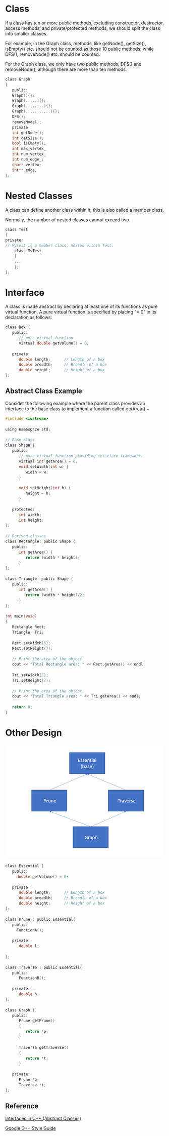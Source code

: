 # Class

If a class has ten or more public methods, excluding constructor, destructor, access methods, and private/protected methods, we should split the class into smaller classes.

For example, in the Graph class, methods, like getNode(), getSize(), isEmpty() etc. should not be counted as those 10 public methods; while DFS(), removeNode() etc. should be counted. 

For the Graph class, we only have two public methods, DFS() and removeNode(), although there are more than ten methods. 
```c
class Graph 
{
   public:
   Graph(){};
   Graph(..,..){};
   Graph(..,..,..){};
   Graph(..,..,..,..){};
   DFS();
   removeNode();
   private:
   int getNode();
   int getSize();
   bool isEmpty();
   int max_vertex_
   int num_vertex_
   int num_edge_;
   char* vertex;
   int** edge;
};
```
# Nested Classes
A class can define another class within it; this is also called a member class.

Normally, the number of nested classes cannot exceed two.
```c
class Test 
{
private:
// MyTest is a member class, nested within Test.
    class MyTest 
    {
    ...
    };
};
```
# Interface
A class is made abstract by declaring at least one of its functions as pure virtual function. A pure virtual function is specified by placing "= 0" in its declaration as follows:
```c
class Box {
   public:
      // pure virtual function
      virtual double getVolume() = 0;
      
   private:
      double length;      // Length of a box
      double breadth;     // Breadth of a box
      double height;      // Height of a box
};
```

## Abstract Class Example
Consider the following example where the parent class provides an interface to the base class to implement a function called getArea() −
```c
#include <iostream>
 
using namespace std;
 
// Base class
class Shape {
   public:
      // pure virtual function providing interface framework.
      virtual int getArea() = 0;
      void setWidth(int w) {
         width = w;
      }
   
      void setHeight(int h) {
         height = h;
      }
   
   protected:
      int width;
      int height;
};
 
// Derived classes
class Rectangle: public Shape {
   public:
      int getArea() { 
         return (width * height); 
      }
};

class Triangle: public Shape {
   public:
      int getArea() { 
         return (width * height)/2; 
      }
};
 
int main(void) 
{
   Rectangle Rect;
   Triangle  Tri;
 
   Rect.setWidth(5);
   Rect.setHeight(7);
   
   // Print the area of the object.
   cout << "Total Rectangle area: " << Rect.getArea() << endl;

   Tri.setWidth(5);
   Tri.setHeight(7);
   
   // Print the area of the object.
   cout << "Total Triangle area: " << Tri.getArea() << endl; 

   return 0;
}
```

# Other Design
![avatar](./1.png)
```c
class Essential {
   public:
     double getVolume() = 0;
      
   private:
      double length;      // Length of a box
      double breadth;     // Breadth of a box
      double height;      // Height of a box
};

class Prune : public Essential{
   public:
     FunctionA();

   private:
      double l;     

};

class Traverse : public Essential{
   public:
      FunctionB();
      
   private:
      double h;     
};

class Graph {
   public:
      Prune getPrune()
      {
         return *p;
      }

      Traverse getTraverse()
      {
         return *t;
      }
      
   private:
      Prune *p;
      Traverse *t;
};

```

## Reference

[Interfaces in C++ (Abstract Classes)](https://www.tutorialspoint.com/cplusplus/cpp_interfaces.htm)

[Google C++ Style Guide](https://google.github.io/styleguide/cppguide.html)